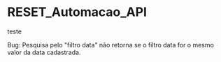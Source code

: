 # RESET_Automacao_API
teste

Bug: Pesquisa pelo "filtro data" não retorna se o filtro data for o mesmo valor da data cadastrada. 